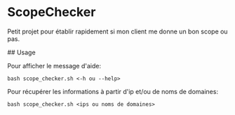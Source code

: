 # ScopeChecker
Petit projet pour établir rapidement si mon client me donne un bon scope ou pas.

## Usage

Pour afficher le message d'aide:

`bash scope_checker.sh <-h ou --help>`

Pour récupérer les informations à partir d'ip et/ou de noms de domaines:

`bash scope_checker.sh <ips ou noms de domaines>`
